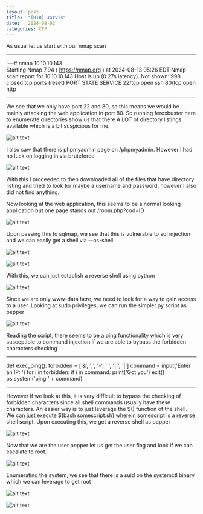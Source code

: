 ```yaml
---
layout: post
title:  "[HTB] Jarvis"
date:   2024-08-02
categories: CTF
---
```


As usual let us start with our nmap scan

---

└─# nmap 10.10.10.143    
Starting Nmap 7.94 ( https://nmap.org ) at 2024-08-13 05:26 EDT
Nmap scan report for 10.10.10.143
Host is up (0.27s latency).
Not shown: 998 closed tcp ports (reset)
PORT   STATE SERVICE
22/tcp open  ssh
80/tcp open  http

---

We see that we only have port 22 and 80, so this means we would be mainly attacking the web application in port 80. So running feroxbuster here to enumerate directories show us that there A LOT of directory listings available which is a bit suspicious for me.

![alt text](/assets/uploads/htb-jarvis/image.png)

I also saw that there is phpmyadmin page on /phpmyadmin. However I had no luck on logging in via bruteforce 

![alt text](/assets/uploads/htb-jarvis/image-1.png)

With this I proceeded to then downloaded all of the files that have directory listing and tried to look for maybe a username and password, however I also did not find anything. 

Now looking at the web application, this seems to be a normal looking application but one page stands out /room.php?cod=ID

![alt text](/assets/uploads/htb-jarvis/image-2.png)

Upon passing this to sqlmap, we see that this is vulnerable to sql injection and we can easily get a shell via --os-shell

![alt text](/assets/uploads/htb-jarvis/image-3.png)

![alt text](/assets/uploads/htb-jarvis/image-4.png)

With this, we can just establish a reverse shell using python

![alt text](/assets/uploads/htb-jarvis/image-5.png)

Since we are only www-data here, we need to look for a way to gain access to a user. Looking at sudo privileges, we can run the simpler.py script as pepper

![alt text](/assets/uploads/htb-jarvis/image-6.png)

Reading the script, there seems to be a ping functionality which is very susceptible to command injection if we are able to bypass the forbidden characters checking

---

def exec_ping():
    forbidden = ['&', ';', '-', '`', '||', '|']
    command = input('Enter an IP: ')
    for i in forbidden:
        if i in command:
            print('Got you')
            exit()
    os.system('ping ' + command)

---

However if we look at this, it is very difficult to bypass the checking of forbidden characters since all shell commands usually have these characters. An easier way is to just leverage the $() function of the shell. We can just execute $(bash somescript.sh) wherein somescript is a reverse shell script. Upon executing this, we get a reverse shell as pepper

![alt text](/assets/uploads/htb-jarvis/image-7.png)

Now that we are the user pepper let us get the user flag and look if we can escalate to root.

![alt text](/assets/uploads/htb-jarvis/image-9.png)

Enumerating the system, we see that there is a suid on the systemctl binary which we can leverage to get root

![alt text](/assets/uploads/htb-jarvis/image-11.png)

![alt text](/assets/uploads/htb-jarvis/image-10.png)